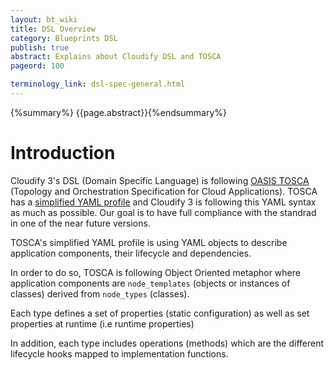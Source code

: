 ```yaml
---
layout: bt_wiki
title: DSL Overview
category: Blueprints DSL
publish: true
abstract: Explains about Cloudify DSL and TOSCA
pageord: 100

terminology_link: dsl-spec-general.html
---
```

{%summary%} {{page.abstract}}{%endsummary%}

# Introduction
Cloudify 3's DSL (Domain Specific Language) is following [OASIS TOSCA](https://www.oasis-open.org/committees/tc_home.php?wg_abbrev=tosca) (Topology and Orchestration Specification for Cloud Applications). TOSCA has a [simplified YAML profile](https://www.oasis-open.org/committees/document.php?document_id=52571&wg_abbrev=tosca) and Cloudify 3 is following this YAML syntax as much as possible. Our goal is to have full compliance with the standrad in one of the near future versions.

TOSCA's simplified YAML profile is using YAML objects to describe application components, their lifecycle and  dependencies.

In order to do so, TOSCA is following Object Oriented metaphor where application components are `node_templates` (objects or instances of classes) derived from `node_types` (classes).

Each type defines a set of properties (static configuration) as well as set properties at runtime (i.e runtime properties)

In addition, each type includes operations (methods) which are the different lifecycle hooks mapped to implementation functions.



